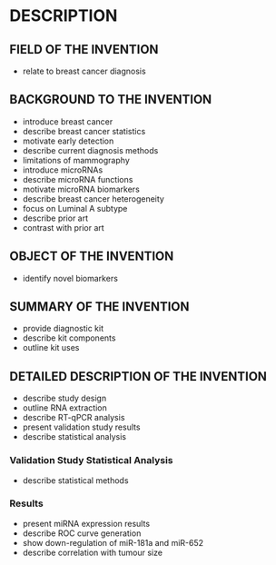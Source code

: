# DESCRIPTION

## FIELD OF THE INVENTION

- relate to breast cancer diagnosis

## BACKGROUND TO THE INVENTION

- introduce breast cancer
- describe breast cancer statistics
- motivate early detection
- describe current diagnosis methods
- limitations of mammography
- introduce microRNAs
- describe microRNA functions
- motivate microRNA biomarkers
- describe breast cancer heterogeneity
- focus on Luminal A subtype
- describe prior art
- contrast with prior art

## OBJECT OF THE INVENTION

- identify novel biomarkers

## SUMMARY OF THE INVENTION

- provide diagnostic kit
- describe kit components
- outline kit uses

## DETAILED DESCRIPTION OF THE INVENTION

- describe study design
- outline RNA extraction
- describe RT-qPCR analysis
- present validation study results
- describe statistical analysis

### Validation Study Statistical Analysis

- describe statistical methods

### Results

- present miRNA expression results
- describe ROC curve generation
- show down-regulation of miR-181a and miR-652
- describe correlation with tumour size

